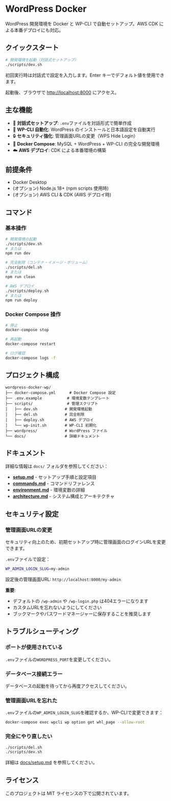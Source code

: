# WordPress Docker

WordPress 開発環境を Docker と WP-CLI で自動セットアップ。AWS CDK による本番デプロイにも対応。

## クイックスタート

```bash
# 開発環境を起動（対話式セットアップ）
./scripts/dev.sh
```

初回実行時は対話式で設定を入力します。Enter キーでデフォルト値を使用できます。

起動後、ブラウザで <http://localhost:8000> にアクセス。

## 主な機能

- 🚀 **対話式セットアップ**: `.env`ファイルを対話形式で簡単作成
- 🔧 **WP-CLI 自動化**: WordPress のインストールと日本語設定を自動実行
- 🔒 **セキュリティ強化**: 管理画面URLの変更（WPS Hide Login）
- 🐳 **Docker Compose**: MySQL + WordPress + WP-CLI の完全な開発環境
- ☁️ **AWS デプロイ**: CDK による本番環境の構築

## 前提条件

- Docker Desktop
- (オプション) Node.js 18+ (npm scripts 使用時)
- (オプション) AWS CLI & CDK (AWS デプロイ時)

## コマンド

### 基本操作

```bash
# 開発環境の起動
./scripts/dev.sh
# または
npm run dev

# 完全削除（コンテナ・イメージ・ボリューム）
./scripts/del.sh
# または
npm run clean

# AWS デプロイ
./scripts/deploy.sh
# または
npm run deploy
```

### Docker Compose 操作

```bash
# 停止
docker-compose stop

# 再起動
docker-compose restart

# ログ確認
docker-compose logs -f
```

## プロジェクト構成

```text
wordpress-docker-wp/
├── docker-compose.yml      # Docker Compose 設定
├── .env.example           # 環境変数テンプレート
├── scripts/               # 管理スクリプト
│   ├── dev.sh            # 開発環境起動
│   ├── del.sh            # 完全削除
│   ├── deploy.sh         # AWS デプロイ
│   └── wp-init.sh        # WP-CLI 初期化
├── wordpress/            # WordPress ファイル
└── docs/                 # 詳細ドキュメント
```

## ドキュメント

詳細な情報は `docs/` フォルダを参照してください：

- **[setup.md](docs/setup.md)** - セットアップ手順と設定項目
- **[commands.md](docs/commands.md)** - コマンドリファレンス
- **[environment.md](docs/environment.md)** - 環境変数の詳細
- **[architecture.md](docs/architecture.md)** - システム構成とアーキテクチャ

## セキュリティ設定

### 管理画面URLの変更

セキュリティ向上のため、初期セットアップ時に管理画面のログインURLを変更できます。

`.env`ファイルで設定：

```bash
WP_ADMIN_LOGIN_SLUG=my-admin
```

設定後の管理画面URL: `http://localhost:8000/my-admin`

**重要**:
- デフォルトの `/wp-admin` や `/wp-login.php` は404エラーになります
- カスタムURLを忘れないようにしてください
- ブックマークやパスワードマネージャーに保存することを推奨します

## トラブルシューティング

### ポートが使用されている

`.env`ファイルの`WORDPRESS_PORT`を変更してください。

### データベース接続エラー

データベースの起動を待ってから再度アクセスしてください。

### 管理画面URLを忘れた

`.env`ファイルの`WP_ADMIN_LOGIN_SLUG`を確認するか、WP-CLIで変更できます：

```bash
docker-compose exec wpcli wp option get whl_page --allow-root
```

### 完全にやり直したい

```bash
./scripts/del.sh
./scripts/dev.sh
```

詳細は [docs/setup.md](docs/setup.md) を参照してください。

## ライセンス

このプロジェクトは MIT ライセンスの下で公開されています。
